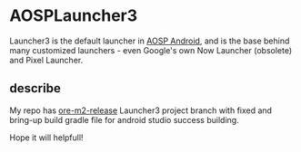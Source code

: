 # AOSPLauncher3

Launcher3 is the default launcher in [AOSP Android](https://android.googlesource.com/platform/packages/apps/Launcher3/), 
and is the base behind many customized launchers - even Google's own Now Launcher (obsolete) and Pixel Launcher. 

## describe 
My repo has [ore-m2-release](https://android.googlesource.com/platform/packages/apps/Launcher3/+/oreo-m2-release) Launcher3 project branch 
with fixed and bring-up build gradle file for android studio success building.

Hope it will helpfull!



